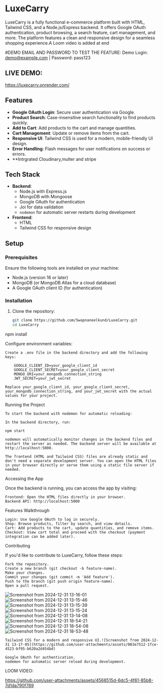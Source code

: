 # LuxeCarry

LuxeCarry is a fully functional e-commerce platform built with HTML, Tailwind CSS, and a Node.js/Express backend. It offers Google OAuth authentication, product browsing, a search feature, cart management, and more. The platform features a clean and responsive design for a seamless shopping experience.A Loom video is added at end

#DEMO EMAIL AND PASSWORD TO TEST THE FEATURE:
Demo Login: demo@example.com | Password: pass123
## LIVE DEMO:
https://luxecarry.onrender.com/
## Features

- **Google OAuth Login**: Secure user authentication via Google.
- **Product Search**: Case-insensitive search functionality to find products quickly.
- **Add to Cart**: Add products to the cart and manage quantities.
- **Cart Management**: Update or remove items from the cart.
- **Responsive UI**: Tailwind CSS is used for a modern, mobile-friendly UI design.
- **Error Handling**: Flash messages for user notifications on success or errors.
- **Intrgrated Cloudinary,multer and stripe

## Tech Stack

- **Backend**:
  - Node.js with Express.js
  - MongoDB with Mongoose
  - Google OAuth for authentication
  - Joi for data validation
  - `nodemon` for automatic server restarts during development
- **Frontend**:
  - HTML
  - Tailwind CSS for responsive design

## Setup

### Prerequisites

Ensure the following tools are installed on your machine:

- Node.js (version 16 or later)
- MongoDB (or MongoDB Atlas for a cloud database)
- A Google OAuth client ID (for authentication)

### Installation

1. Clone the repository:

   ```bash
   git clone https://github.com/Swapnaneelkund/LuxeCarry.git
   cd LuxeCarry


npm install

Configure environment variables:

    Create a .env file in the backend directory and add the following keys:

        GOOGLE_CLIENT_ID=your_google_client_id
        GOOGLE_CLIENT_SECRET=your_google_client_secret
        MONGO_URI=your_mongodb_connection_string
        JWT_SECRET=your_jwt_secret

    Replace your_google_client_id, your_google_client_secret, your_mongodb_connection_string, and your_jwt_secret with the actual values for your project.

Running the Project

    To start the backend with nodemon for automatic reloading:

    In the backend directory, run:

    npm start

    nodemon will automatically monitor changes in the backend files and restart the server as needed. The backend server will be available at http://localhost:5000.

    The frontend (HTML and Tailwind CSS) files are already static and don't need a separate development server. You can open the HTML files in your browser directly or serve them using a static file server if needed.

Accessing the App

Once the backend is running, you can access the app by visiting:

    Frontend: Open the HTML files directly in your browser.
    Backend API: http://localhost:5000

Features Walkthrough

    Login: Use Google OAuth to log in securely.
    Shop: Browse products, filter by search, and view details.
    Cart: Add products to the cart, update quantities, and remove items.
    Checkout: View cart total and proceed with the checkout (payment integration can be added later).

Contributing

If you'd like to contribute to LuxeCarry, follow these steps:

    Fork the repository.
    Create a new branch (git checkout -b feature-name).
    Make your changes.
    Commit your changes (git commit -m 'Add feature').
    Push to the branch (git push origin feature-name).
    Open a pull request.
![Screenshot from 2024-12-31 13-16-01](https://github.com/user-attachments/assets/d7523130-9b50-4d6a-9ada-4ee89267b375)
![Screenshot from 2024-12-31 13-15-46](https://github.com/user-attachments/assets/bf789bf8-7c58-49eb-bba2-10c40853fd45)
![Screenshot from 2024-12-31 13-15-39](https://github.com/user-attachments/assets/30e8c2c9-94fc-49aa-bd30-4dde8f9b8293)
![Screenshot from 2024-12-31 13-15-24](https://github.com/user-attachments/assets/2d6c6376-6af7-430d-a3d9-f1d7546565ed)
![Screenshot from 2024-12-31 13-14-08](https://github.com/user-attachments/assets/06ec57e9-536d-4543-bf01-2a18705f84c5)
![Screenshot from 2024-12-31 18-54-21](https://github.com/user-attachments/assets/caacb3df-d922-477c-8153-1684a9a82edf)
![Screenshot from 2024-12-31 18-54-08](https://github.com/user-attachments/assets/e6653151-78c0-4ee9-9033-4f456586970d)
![Screenshot from 2024-12-31 18-53-48](https://github.com/user-attachments/assets/62a111bb-2f11-4081-8f0e-d92bcea77f3b)

    Tailwind CSS for a modern and responsive UI.![Screenshot from 2024-12-31 13-17-05](https://github.com/user-attachments/assets/083e7512-1fce-4523-bf95-b620a2d454bd)

    Google OAuth for authentication.
    nodemon for automatic server reload during development.
LOOM VIDEO:


https://github.com/user-attachments/assets/4568515d-6dc5-4f61-85b8-7d1da790f789

